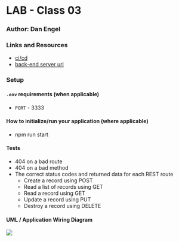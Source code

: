 # LAB - Class 03

### Author: Dan Engel

### Links and Resources

- [ci/cd](https://github.com/daneng1/basic-api-server/actions/runs/772677068)
- [back-end server url](https://danengel-basic-api-server.herokuapp.com/)


### Setup

#### `.env` requirements (when applicable)

- `PORT` - 3333


#### How to initialize/run your application (where applicable)

- npm run start

#### Tests

- 404 on a bad route
- 404 on a bad method
- The correct status codes and returned data for each REST route
  - Create a record using POST
  - Read a list of records using GET
  - Read a record using GET
  - Update a record using PUT
  - Destroy a record using DELETE

#### UML / Application Wiring Diagram

![](./src/basic-api-server.png)

